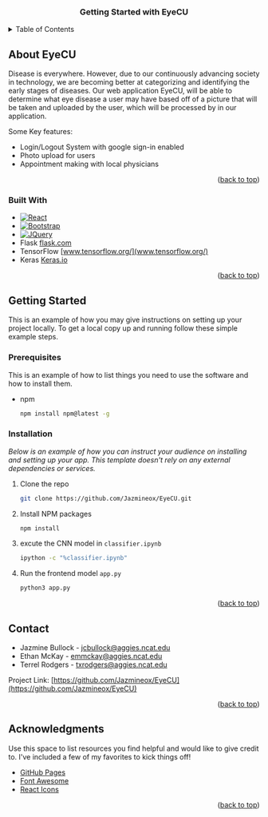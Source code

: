 




  <h3 align="center">Getting Started with EyeCU</h3>



<!-- TABLE OF CONTENTS -->
<details>
  <summary>Table of Contents</summary>
  <ol>
    <li>
      <a href="#about-the-project">About The Project</a>
      <ul>
        <li><a href="#built-with">Built With</a></li>
      </ul>
    </li>
    <li>
      <a href="#getting-started">Getting Started</a>
      <ul>
        <li><a href="#prerequisites">Prerequisites</a></li>
        <li><a href="#installation">Installation</a></li>
      </ul>
    </li>
    <li><a href="#contact">Contact</a></li>
  </ol>
</details>



<!-- ABOUT THE PROJECT -->
## About EyeCU


Disease is everywhere. However, due to our continuously advancing society in technology, we are becoming better at categorizing and identifying the early stages of diseases. 
Our web application EyeCU, will be able to determine what eye disease a user may have based off of a picture that will be taken and uploaded by the user, which will be processed by in our application.


Some Key features:
* Login/Logout System with google sign-in enabled
* Photo upload for users
* Appointment making with local physicians


<p align="right">(<a href="#readme-top">back to top</a>)</p>



### Built With

* [![React][React.js]][React-url]
* [![Bootstrap][Bootstrap.com]][Bootstrap-url]
* [![JQuery][JQuery.com]][JQuery-url]
* Flask [flask.com](flask.palletsprojects.com/)
* TensorFlow [www.tensorflow.org/](www.tensorflow.org/)
* Keras [Keras.io](https://keras.io/)


<p align="right">(<a href="#readme-top">back to top</a>)</p>



<!-- GETTING STARTED -->
## Getting Started

This is an example of how you may give instructions on setting up your project locally.
To get a local copy up and running follow these simple example steps.

### Prerequisites

This is an example of how to list things you need to use the software and how to install them.
* npm
  ```sh
  npm install npm@latest -g
  ```

### Installation

_Below is an example of how you can instruct your audience on installing and setting up your app. This template doesn't rely on any external dependencies or services._

1. Clone the repo
   ```sh
   git clone https://github.com/Jazmineox/EyeCU.git
   ```
3. Install NPM packages
   ```sh
   npm install
   ```
5. excute the CNN model in `classifier.ipynb`
    ```sh
   ipython -c "%classifier.ipynb"
   ```
4. Run the frontend model `app.py`
   ```sh
   python3 app.py
   ```

<p align="right">(<a href="#readme-top">back to top</a>)</p>


<!-- CONTACT -->
## Contact

* Jazmine Bullock - jcbullock@aggies.ncat.edu
* Ethan McKay - emmckay@aggies.ncat.edu
* Terrel Rodgers - txrodgers@aggies.ncat.edu

Project Link: [https://github.com/Jazmineox/EyeCU](https://github.com/Jazmineox/EyeCU)

<p align="right">(<a href="#readme-top">back to top</a>)</p>



<!-- ACKNOWLEDGMENTS -->
## Acknowledgments

Use this space to list resources you find helpful and would like to give credit to. I've included a few of my favorites to kick things off!

* [GitHub Pages](https://pages.github.com)
* [Font Awesome](https://fontawesome.com)
* [React Icons](https://react-icons.github.io/react-icons/search)

<p align="right">(<a href="#readme-top">back to top</a>)</p>



<!-- MARKDOWN LINKS & IMAGES -->
<!-- https://www.markdownguide.org/basic-syntax/#reference-style-links -->

[React.js]: https://img.shields.io/badge/React-20232A?style=for-the-badge&logo=react&logoColor=61DAFB
[React-url]: https://reactjs.org/
[Bootstrap.com]: https://img.shields.io/badge/Bootstrap-563D7C?style=for-the-badge&logo=bootstrap&logoColor=white
[Bootstrap-url]: https://getbootstrap.com
[JQuery.com]: https://img.shields.io/badge/jQuery-0769AD?style=for-the-badge&logo=jquery&logoColor=white
[JQuery-url]: https://jquery.com 

